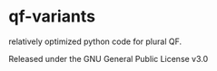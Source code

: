 # qf-variants
relatively optimized python code for plural QF.

Released under the GNU General Public License v3.0
